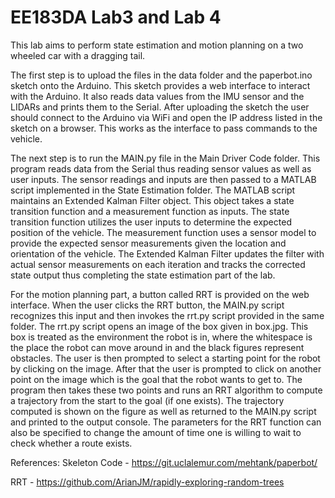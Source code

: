 # EE183DA Lab3 and Lab 4

This lab aims to perform state estimation and motion planning on a two wheeled car with a dragging tail.

The first step is to upload the files in the data folder and the paperbot.ino sketch onto the Arduino. This sketch provides a web interface to interact with the Arduino. It also reads data values from the IMU sensor and the LIDARs and prints them to the Serial. After uploading the sketch the user should connect to the Arduino via WiFi and open the IP address listed in the sketch on a browser. This works as the interface to pass commands to the vehicle.

The next step is to run the MAIN.py file in the Main Driver Code folder. This program reads data from the Serial thus reading sensor values as well as user inputs. The sensor readings and inputs are then passed to a MATLAB script implemented in the State Estimation folder. The MATLAB script maintains an Extended Kalman Filter object. This object takes a state transition function and a measurement function as inputs. The state transition function utilizes the user inputs to determine the expected position of the vehicle. The measurement function uses a sensor model to provide the expected sensor measurements given the location and orientation of the vehicle. The Extended Kalman Filter updates the filter with actual sensor measurements on each iteration and tracks the corrected state output thus completing the state estimation part of the lab.

For the motion planning part, a button called RRT is provided on the web interface. When the user clicks the RRT button, the MAIN.py script recognizes this input and then invokes the rrt.py script provided in the same folder. The rrt.py script opens an image of the box given in box.jpg. This box is treated as the environment the robot is in, where the whitespace is the place the robot can move around in and the black figures represent obstacles. The user is then prompted to select a starting point for the robot by clicking on the image. After that the user is prompted to click on another point on the image which is the goal that the robot wants to get to. The program then takes these two points and runs an RRT algorithm to compute a trajectory from the start to the goal (if one exists). The trajectory computed is shown on the figure as well as returned to the MAIN.py script and printed to the output console. The parameters for the RRT function can also be specified to change the amount of time one is willing to wait to check whether a route exists.

References:
Skeleton Code - https://git.uclalemur.com/mehtank/paperbot/

RRT - https://github.com/ArianJM/rapidly-exploring-random-trees
